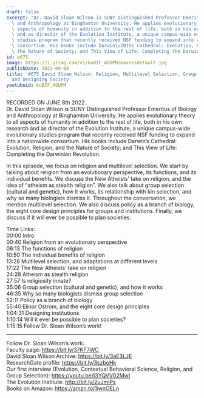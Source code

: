 ```yaml
---
draft: false
excerpt: "Dr. David Sloan Wilson is SUNY Distinguished Professor Emeritus of Biology\
  \ and Anthropology at Binghamton University. He applies evolutionary theory to all\
  \ aspects of humanity in addition to the rest of life, both in his own research\
  \ and as director of the Evolution Institute, a unique campus-wide evolutionary\
  \ studies program that recently received NSF funding to expand into a nationwide\
  \ consortium. His books include Darwin\u2019s Cathedral: Evolution, Religion, and\
  \ the Nature of Society; and This View of Life: Completing the Darwinian Revolution."
id: e675
image: https://i.ytimg.com/vi/kuBIF_AOUPM/maxresdefault.jpg
publishDate: 2022-09-08
title: '#675 David Sloan Wilson: Religion, Multilevel Selection, Group Selection,
  and Designing Society'
youtubeid: kuBIF_AOUPM
---
```

RECORDED ON JUNE 8th 2022.  
Dr. David Sloan Wilson is SUNY Distinguished Professor Emeritus of Biology and Anthropology at Binghamton University. He applies evolutionary theory to all aspects of humanity in addition to the rest of life, both in his own research and as director of the Evolution Institute, a unique campus-wide evolutionary studies program that recently received NSF funding to expand into a nationwide consortium. His books include Darwin’s Cathedral: Evolution, Religion, and the Nature of Society; and This View of Life: Completing the Darwinian Revolution.

In this episode, we focus on religion and multilevel selection. We start by talking about religion from an evolutionary perspective, its functions, and its individual benefits. We discuss the New Atheists’ take on religion, and the idea of “atheism as stealth religion”. We also talk about group selection (cultural and genetic), how it works, its relationship with kin selection, and why so many biologists dismiss it. Throughout the conversation, we mention multilevel selection. We also discuss policy as a branch of biology, the eight core design principles for groups and institutions. Finally, we discuss if it will ever be possible to plan societies.

Time Links:  
00:00 Intro  
00:40  Religion from an evolutionary perspective  
06:13  The functions of religion  
10:50  The individual benefits of religion  
13:28  Multilevel selection, and adaptations at different levels  
17:22  The New Atheists’ take on religion  
24:28  Atheism as stealth religion  
27:57  Is religiosity innate?  
35:06  Group selection (cultural and genetic), and how it works  
46:35  Why so many biologists dismiss group selection  
52:11  Policy as a branch of biology  
55:40  Elinor Ostrom, and the eight core design principles  
1:04:31  Designing institutions  
1:10:14  Will it ever be possible to plan societies?  
1:15:15  Follow Dr. Sloan Wilson’s work!

---

Follow Dr. Sloan Wilson’s work:  
Faculty page: https://bit.ly/37KF7WC  
David Sloan Wilson Archive: https://bit.ly/3aE3LJE  
ResearchGate profile: https://bit.ly/3szboHk  
Our first interview (Evolution, Contextual Behavioral Science, Religion, and Group Selection): https://youtu.be/I3YQVV02MwI  
The Evolution Institute: http://bit.ly/2uJmiPs  
Books on Amazon: https://amzn.to/3wnOELn
